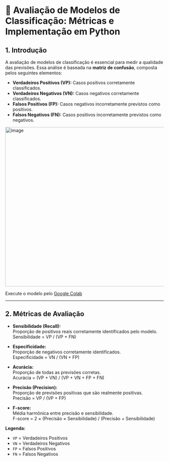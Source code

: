 
# 🐍 Avaliação de Modelos de Classificação: Métricas e Implementação em Python 

## 1. Introdução
A avaliação de modelos de classificação é essencial para medir a qualidade das previsões. Essa análise é baseada na **matriz de confusão**, composta pelos seguintes elementos:

- **Verdadeiros Positivos (VP):** Casos positivos corretamente classificados.
- **Verdadeiros Negativos (VN):** Casos negativos corretamente classificados.
- **Falsos Positivos (FP):** Casos negativos incorretamente previstos como positivos.
- **Falsos Negativos (FN):** Casos positivos incorretamente previstos como negativos.

<img width="1093" height="507" alt="image" src="https://github.com/user-attachments/assets/7a61eb51-d76b-42df-8032-1637a03a042c" />

Execute o modelo pelo [Google Colab](https://colab.research.google.com/drive/1FWQuTgwRWB7lslvNlbtoeCgisOpmLh5R#scrollTo=Tu3UAuvVP3Bb)


---

## 2. Métricas de Avaliação

- **Sensibilidade (Recall):**  
  Proporção de positivos reais corretamente identificados pelo modelo.  
  Sensibilidade = VP / (VP + FN)

- **Especificidade:**  
  Proporção de negativos corretamente identificados.  
  Especificidade = VN / (VN + FP)

- **Acurácia:**  
  Proporção de todas as previsões corretas.  
  Acurácia = (VP + VN) / (VP + VN + FP + FN)

- **Precisão (Precision):**  
  Proporção de previsões positivas que são realmente positivas.  
  Precisão = VP / (VP + FP)

- **F-score:**  
  Média harmônica entre precisão e sensibilidade.  
  F-score = 2 × (Precisão × Sensibilidade) / (Precisão + Sensibilidade)

**Legenda:**  
- `VP` = Verdadeiros Positivos  
- `VN` = Verdadeiros Negativos  
- `FP` = Falsos Positivos  
- `FN` = Falsos Negativos
